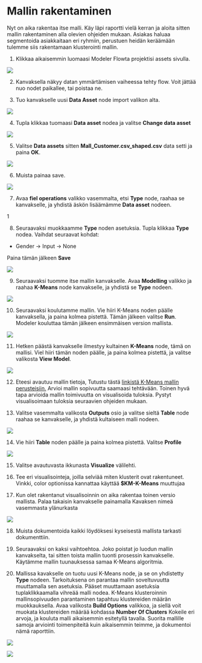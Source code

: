 # Mallin rakentaminen

Nyt on aika rakentaa itse malli. Käy läpi raportti vielä kerran ja aloita sitten mallin rakentaminen alla olevien ohjeiden mukaan. Asiakas haluaa segmentoida asiakkaitaan eri ryhmiin, perustuen heidän keräämään tulemme siis rakentamaan klusterointi mallin.

1. Klikkaa aikaisemmin luomaasi Modeler Flowta projektisi assets sivulla.

![](images/openflow.png)

2. Kanvaksella näkyy datan ymmärtämisen vaiheessa tehty flow. Voit jättää nuo nodet paikallee, tai poistaa ne.

3. Tuo kanvakselle uusi **Data Asset** node import valikon alta.

![](images/dataimport.png)

4. Tupla klikkaa tuomaasi **Data asset** nodea ja valitse **Change data asset**

![](images/cahngeasset.png)

5. Valitse **Data assets** sitten **Mall_Customer.csv_shaped.csv** data setti ja paina **OK**.

![](images/chooseasset.png)

6. Muista painaa save.

![](images/save.png)

7. Avaa **fiel operations** valikko vasemmalta, etsi **Type** node, raahaa se kanvakselle, ja yhdistä äskön lisäämämme **Data asset** nodeen.

1[](images/type.png)

8. Seuraavaksi muokkaamme **Type** noden asetuksia. Tupla klikkaa **Type** nodea. Vaihdat seuraavat kohdat:

* Gender -> Input -> None

Paina tämän jälkeen **Save**

![](images/typeconf.png)

9. Seuraavaksi tuomme itse mallin kanvakselle. Avaa **Modelling** valikko ja raahaa **K-Means** node kanvakselle, ja yhdistä se **Type** nodeen.

![](images/model.png)

10. Seuraavaksi koulutamme mallin. Vie hiiri K-Means noden päälle kanvaksella, ja paina kolmea pistettä. Tämän jälkeen valitse **Run**. Modeler kouluttaa tämän jälkeen ensimmäisen version mallista.

![](images/run.png)

11. Hetken päästä kanvakselle ilmestyy kultainen **K-Means** node, tämä on mallisi. Viel hiiri tämän noden päälle, ja paina kolmea pistettä, ja valitse valikosta **View Model**.

![](images/viewmodel.png)

12. Eteesi avautuu mallin tietoja, Tutustu tästä <a href="https://www.dummies.com/programming/big-data/data-science/data-clustering-with-the-k-means-algorithm/">linkistä K-Means mallin perusteisiin.</a> Arvioi mallin sopivuutta saamaasi tehtävään. Toinen hyvä tapa arvioida mallin toimivuutta on visualisoida tuloksia. Pystyt visualisoimaan tuloksia seuraavien ohjeiden mukaan.

13. Valitse vasemmalta valikosta **Outputs** osio ja valitse sieltä **Table** node raahaa se kanvakselle, ja yhdistä kultaiseen malli nodeen.

![](images/table.png)

14. Vie hiiri **Table** noden päälle ja paina kolmea pistettä. Valitse **Profile**

![](images/profilec.png)

15. Valitse avautuvasta ikkunasta **Visualize** välilehti.

16. Tee eri visualisointeja, joilla selviää miten klusterit ovat rakentuneet. Vinkki, color optionissa kannattaa käyttää **$KM-K-Means** muuttujaa

17. Kun olet rakentanut visualisoinnin on aika rakentaa toinen versio mallista. Palaa takaisin kanvakselle painamalla Kavaksen nimeä vasemmasta ylänurkasta

![](images/back2canvas.png)

18. Muista dokumentoida kaikki löydöksesi kyseisestä mallista tarkasti dokumenttiin.

19. Seuraavaksi on kaksi vaihtoehtoa. Joko poistat jo luodun mallin kanvakselta, tai sitten toista mallin tuonti prosessin kanvakselle. Käytämme mallin tuunauksessa samaa K-Means algoritmia.

20. Mallissa kavakselle on tuotu uusi K-Means node, ja se on yhdistetty **Type** nodeen. Tarkoituksena on parantaa mallin soveltuvuutta muuttamalla sen asetuksia. Pääset muuttamaan asetuksia tuplaklikkaamalla vihreää malli nodea. K-Means klusteroinnin mallinsopivuuden parantaminen tapahtuu klustereiden määrän muokkauksella. Avaa valikosta **Build Options** valikkoa, ja siellä voit muokata klustereiden määrää kohdassa **Number Of Clusters** Kokeile eri arvoja, ja kouluta malli aikaisemmin esitetyllä tavalla. Suorita mallille samoja arviointi toimenpiteitä kuin aikaisemmin teimme, ja dokumentoi nämä raporttiin.

![](images/secondmodel.png)

![](images/newmodel.png)
